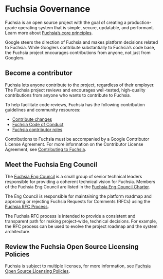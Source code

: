 # Fuchsia Governance

Fuchsia is an open source project with the goal of creating a production-grade
operating system that is simple, secure, updatable, and performant.
Learn more about [Fuchsia’s core principles](/concepts/index.md).

Google steers the direction of Fuchsia and makes platform decisions related to
Fuchsia. While Googlers contribute substantially to Fuchsia’s code base, the
Fuchsia project encourages contributions from anyone, not just from Googlers.

## Become a contributor

Fuchsia lets anyone contribute to the project, regardless of their employer.
The Fuchsia project reviews and encourages well-tested, high-quality
contributions from anyone who wants to contribute to Fuchsia.

To help facilitate code reviews, Fuchsia has the following contribution
guidelines and community resources:

  * [Contribute changes](/development/source_code/contribute_changes.md)
  * [Fuchsia Code of Conduct](/CODE_OF_CONDUCT.md)
  * [Fuchsia contributor roles](/contribute/community/contributor-roles.md)

Contributions to Fuchsia must be accompanied by a Google Contributor License
Agreement. For more information on the Contributor License
Agreement, see [Contributing to Fuchsia](/CONTRIBUTING.md#contributor_license_agreement).

## Meet the Fuchsia Eng Council

The [Fuchsia Eng Council](/contribute/governance/eng_council.md)
is a small group of senior technical leaders responsible for providing a
coherent technical vision for Fuchsia. Members of the
Fuchsia Eng Council are listed in the [Fuchsia Eng Council Charter](/contribute/governance/eng_council.md#current_members).

The Eng Council is responsible for maintaining the platform roadmap and approving
or rejecting Fuchsia Requests for Comments (RFCs) using the [Fuchsia RFC Process](/contribute/governance/rfcs/README.md).

The Fuchsia RFC process is intended to provide a consistent and transparent
path for making project-wide, technical decisions. For example, the RFC process
can be used to evolve the project roadmap and the system architecture.

## Review the Fuchsia Open Source Licensing Policies

Fuchsia is subject to multiple licenses, for more information,
see [Fuchsia Open Source Licensing Policies](/contribute/governance/policy/open-source-licensing-policies.md).
